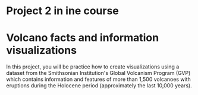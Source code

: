 # Project 2 in ine course 
# Volcano facts and information visualizations
In this project, you will be practice how to create visualizations using a dataset from the Smithsonian Institution's Global Volcanism Program (GVP) which contains information and features of more than 1,500 volcanoes with eruptions during the Holocene period (approximately the last 10,000 years).

